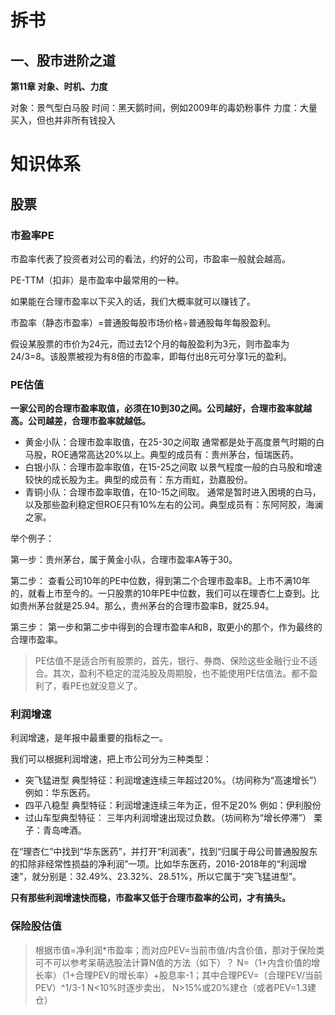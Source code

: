 # 拆书

## 一、股市进阶之道

**第11章 对象、时机、力度**

对象：景气型白马股
时间：黑天鹅时间，例如2009年的毒奶粉事件
力度：大量买入，但也并非所有钱投入


# 知识体系

## 股票

### 市盈率PE

市盈率代表了投资者对公司的看法，约好的公司，市盈率一般就会越高。

PE-TTM（扣非）是市盈率中最常用的一种。

如果能在合理市盈率以下买入的话，我们大概率就可以赚钱了。

市盈率（静态市盈率）=普通股每股市场价格÷普通股每年每股盈利。

假设某股票的市价为24元，而过去12个月的每股盈利为3元，则市盈率为24/3=8。该股票被视为有8倍的市盈率，即每付出8元可分享1元的盈利。

### PE估值

**一家公司的合理市盈率取值，必须在10到30之间。公司越好，合理市盈率就越高。公司越差，合理市盈率就越低。**

* 黄金小队：合理市盈率取值，在25-30之间取
  通常都是处于高度景气时期的白马股，ROE通常高达20%以上。典型的成员有：贵州茅台，恒瑞医药。
* 白银小队：合理市盈率取值，在15-25之间取
  以景气程度一般的白马股和增速较快的成长股为主。典型的成员有：东方雨虹，劲嘉股份。
* 青铜小队：合理市盈率取值，在10-15之间取。
  通常是暂时进入困境的白马，以及那些盈利稳定但ROE只有10%左右的公司。典型成员有：东阿阿胶，海澜之家。

举个例子：

第一步：贵州茅台，属于黄金小队，合理市盈率A等于30。

第二步：
查看公司10年的PE中位数，得到第二个合理市盈率B。上市不满10年的，就看上市至今的。一只股票的10年PE中位数，我们可以在理杏仁上查到。比如贵州茅台就是25.94。那么，贵州茅台的合理市盈率B，就25.94。

第三步：
第一步和第二步中得到的合理市盈率A和B，取更小的那个，作为最终的合理市盈率。

> PE估值不是适合所有股票的，首先，银行、券商、保险这些金融行业不适合。其次，盈利不稳定的混沌股及周期股，也不能使用PE估值法。都不盈利了，看PE也就没意义了。

### 利润增速

利润增速，是年报中最重要的指标之一。

我们可以根据利润增速，把上市公司分为三种类型：

* 突飞猛进型
  典型特征：利润增速连续三年超过20%。（坊间称为“高速增长”）
  例如：华东医药。
* 四平八稳型
  典型特征：利润增速连续三年为正，但不足20%
  例如：伊利股份
* 过山车型典型特征：
  三年内利润增速出现过负数。（坊间称为“增长停滞”）
  栗子：青岛啤酒。

在“理杏仁”中找到“华东医药”，并打开“利润表”，找到“归属于母公司普通股股东的扣除非经常性损益的净利润”一项。比如华东医药，2016-2018年的“利润增速”，就分别是：32.49%、23.32%、28.51%，所以它属于“突飞猛进型”。

**只有那些利润增速快而稳，市盈率又低于合理市盈率的公司，才有搞头。**



### 保险股估值

> 根据市值=净利润*市盈率；而对应PEV=当前市值/内含价值，那对于保险类可不可以参考呆萌选股法计算N值的方法（如下）？
> N=（1+内含价值的增长率）（1+合理PEV的增长率）+股息率-1；其中合理PEV=（合理PEV/当前PEV）^1/3-1
> N<10%时逐步卖出，
> N>15%或20%建仓（或者PEV=1.3建仓）


